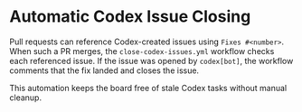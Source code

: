 # Automatic Codex Issue Closing

Pull requests can reference Codex-created issues using `Fixes #<number>`. When such a PR merges, the `close-codex-issues.yml` workflow checks each referenced issue. If the issue was opened by `codex[bot]`, the workflow comments that the fix landed and closes the issue.

This automation keeps the board free of stale Codex tasks without manual cleanup.
